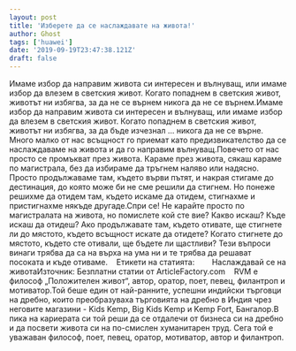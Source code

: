 ```yaml
---
layout: post
title: 'Изберете да се наслаждавате на живота!'
author: Ghost
tags: ['huawei']
date: '2019-09-19T23:47:38.121Z'
draft: false
---
```


Имаме избор да направим живота си интересен и вълнуващ, или имаме избор да влезем в светския живот. Когато попаднем в светския живот, животът ни избягва, за да не се върнем никога да не се върнем.Имаме избор да направим живота си интересен и вълнуващ, или имаме избор да влезем в светския живот. Когато попаднем в светския живот, животът ни избягва, за да бъде изчезнал ... никога да не се върне. Много малко от нас всъщност го приемат като предизвикателство да се наслаждаваме на живота и да го направим вълнуващ.Повечето от нас просто се промъкват през живота. Караме през живота, сякаш караме по магистрала, без да избираме да тръгнем наляво или надясно. Просто продължаваме там, където върви пътят, и накрая стигаме до дестинация, до която може би не сме решили да стигнем. Но понеже решихме да отидем там, където искаме да отидем, стигнахме и пристигнахме някъде другаде.Спри се! Не карайте просто по магистралата на живота, но помислете кой сте вие? Какво искаш? Къде искаш да отидеш? Ако продължавате там, където отивате, ще стигнете ли до мястото, където всъщност искате да отидете? Когато стигнете до мястото, където сте отивали, ще бъдете ли щастливи? Тези въпроси винаги трябва да са на върха на ума ни и те трябва да решават посоката и къде отиваме.    Етикети на статията:        Наслаждавай се на животаИзточник: Безплатни статии от ArticleFactory.com    RVM е философ „Положителен живот“, автор, оратор, поет, певец, филантроп и мотиватор.Той беше един от най-ранните, успешни индийски търговци на дребно, които преобразуваха търговията на дребно в Индия чрез неговите магазини - Kids Kemp, Big Kids Kemp и Kemp Fort, Бангалор.В пика на кариерата си той реши да се отдалечи от бизнеса си на дребно и да посвети живота си на по-смислен хуманитарен труд. Сега той е уважаван философ, поет, певец, оратор, мотиватор, автор и филантроп.
